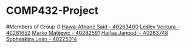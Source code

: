 # COMP432-Project
#Members of Group O
<u> Hawa-Afnane Said - 40263400</u>
<u> Lesley Ventura - 40281652</u>
<u> Marko Matijevic - 40282591</u>
<u> Haifaa Janoudi - 40263748</u>
<u> Sopheaktra Lean  - 40225014</u>
